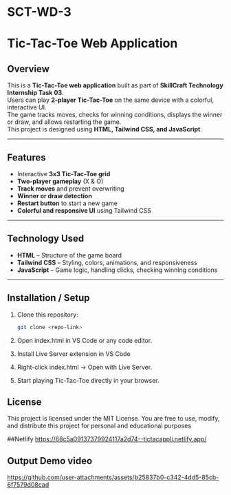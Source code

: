 # SCT-WD-3
 
# Tic-Tac-Toe Web Application

## Overview
This is a **Tic-Tac-Toe web application** built as part of **SkillCraft Technology Internship Task 03**.  
Users can play **2-player Tic-Tac-Toe** on the same device with a colorful, interactive UI.  
The game tracks moves, checks for winning conditions, displays the winner or draw, and allows restarting the game.  
This project is designed using **HTML, Tailwind CSS, and JavaScript**.

---

## Features
- Interactive **3x3 Tic-Tac-Toe grid**
- **Two-player gameplay** (X & O)
- **Track moves** and prevent overwriting
- **Winner or draw detection**
- **Restart button** to start a new game
- **Colorful and responsive UI** using Tailwind CSS

---

## Technology Used
- **HTML** – Structure of the game board
- **Tailwind CSS** – Styling, colors, animations, and responsiveness
- **JavaScript** – Game logic, handling clicks, checking winning conditions

---

## Installation / Setup
1. Clone this repository:
   ```bash
   git clone <repo-link>
   
2. Open index.html in VS Code or any code editor.

3. Install Live Server extension in VS Code

4. Right-click index.html → Open with Live Server.

5. Start playing Tic-Tac-Toe directly in your browser.
   
## License
This project is licensed under the MIT License.
You are free to use, modify, and distribute this project for personal and educational purposes


##Netlify 
https://68c5a09137379924117a2d74--tictacappli.netlify.app/



## Output Demo video


https://github.com/user-attachments/assets/b25837b0-c342-4dd5-85cb-6f7579d08cad



